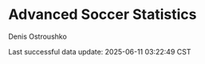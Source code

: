 # Advanced Soccer Statistics
Denis Ostroushko

<!-- gfm -->

Last successful data update: 2025-06-11 03:22:49 CST
